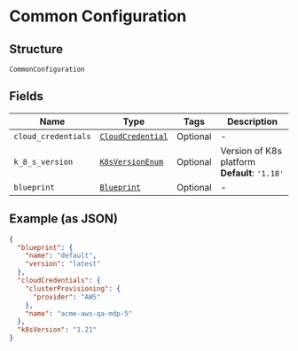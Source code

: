 
# Common Configuration

## Structure

`CommonConfiguration`

## Fields

| Name | Type | Tags | Description |
|  --- | --- | --- | --- |
| `cloud_credentials` | [`CloudCredential`](../../doc/models/cloud-credential.md) | Optional | - |
| `k_8_s_version` | [`K8sVersionEnum`](../../doc/models/k8-s-version-enum.md) | Optional | Version of K8s platform<br>**Default**: `'1.18'` |
| `blueprint` | [`Blueprint`](../../doc/models/blueprint.md) | Optional | - |

## Example (as JSON)

```json
{
  "blueprint": {
    "name": "default",
    "version": "latest"
  },
  "cloudCredentials": {
    "clusterProvisioning": {
      "provider": "AWS"
    },
    "name": "acme-aws-qa-mdp-5"
  },
  "k8sVersion": "1.21"
}
```

